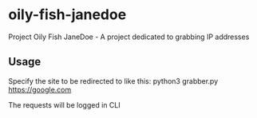 # oily-fish-janedoe
Project Oily Fish JaneDoe - A project dedicated to grabbing IP addresses

## Usage
Specify the site to be redirected to like this:
python3 grabber.py https://google.com

The requests will be logged in CLI
